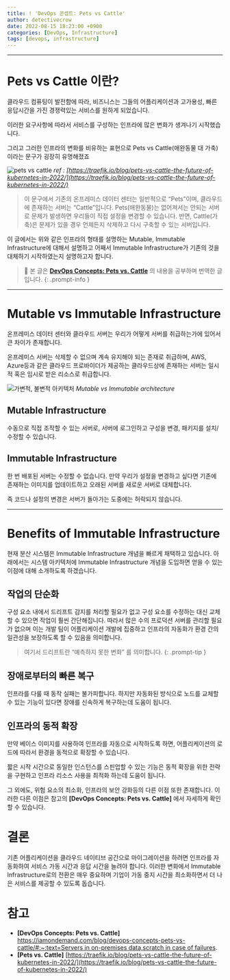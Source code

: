 ```yaml
---
title: ! 'DevOps 콘셉트: Pets vs Cattle'
author: detectivecrow
date: 2022-08-15 18:23:00 +0900
categories: [DevOps, Infrastructure]
tags: [devops, infrastructure]
---
```


---
# Pets vs Cattle 이란?

클라우드 컴퓨팅이 발전함에 따라, 비즈니스는 그들의 어플리케이션과 고가용성, 빠른 응답시간을 가진 경쟁력있는 서비스를 원하게 되었습니다.

이러한 요구사항에 따라서 서비스를 구성하는 인프라에 많은 변화가 생겨나기 시작했습니다.

그리고 그러한 인프라의 변화를 비유하는 표현으로 Pets vs Cattle(애완동물 대 가축)이라는 문구가 굉장히 유명해졌죠

![pets vs cattle](/posts/20220815/pets_vs_cattle.png)
_ref : [https://traefik.io/blog/pets-vs-cattle-the-future-of-kubernetes-in-2022/](https://traefik.io/blog/pets-vs-cattle-the-future-of-kubernetes-in-2022/)_

> 이 문구에서 기존의 온프레미스 데이터 센터는 일반적으로 “Pets”이며, 클라우드에 존재하는 서버는 “Cattle”입니다.
Pets(애완동물)는 없어져서는 안되는 서버로 문제가 발생하면 우리들이 직접 설정을 변경할 수 있습니다.
반면, Cattle(가축)은 문제가 있을 경우 언제든지 삭제하고 다시 구축할 수 있는 서버입니다.
> 

이 글에서는 위와 같은 인프라의 형태를 설명하는 Mutable, Immutable Infrastructure에 대해서 설명하고 어째서 Immutable Infrastructure가 기존의 것을 대체하기 시작하였는지 설명하고자 합니다.

> 📢 본 글은 **[DevOps Concepts: Pets vs. Cattle](https://iamondemand.com/blog/devops-concepts-pets-vs-cattle/#:~:text=Servers%20in%20on%2Dpremises%20data,scratch%20in%20case%20of%20failures.)** 의 내용을 공부하며 번역한 글입니다.
{: .prompt-info }

---
# Mutable vs Immutable Infrastructure

온프레미스 데이터 센터와 클라우드 서버는 우리가 어떻게 서버를 취급하는가에 있어서 큰 차이가 존재합니다.

온프레미스 서버는 삭제할 수 없으며 계속 유지해야 되는 존재로 취급하며, AWS, Azure등과 같은 클라우드 프로바이더가 제공하는 클라우드상에 존재하는 서버는 일시적 혹은 임시로 받은 리소스로 취급합니다.

![가변적, 불변적 아키텍처](posts/20220815/mutable_immutable.png)
_Mutable vs Immutable architecture_

## Mutable Infrastructure

수동으로 직접 조작할 수 있는 서버로, 서버에 로그인하고 구성을 변경, 패키지를 설치/수정할 수 있습니다.

## Immutable Infrastructure

한 번 배포된 서버는 수정할 수 없습니다. 만약 우리가 설정을 변경하고 싶다면 기존에 존재하는 이미지를 업데이트하고 오래된 서버를 새로운 서버로 대체합니다.

즉 코드나 설정의 변경은 서버가 돌아가는 도중에는 허락되지 않습니다.

---
# Benefits of Immutable Infrastructure

현재 분산 시스템은 Immutable Infrastructure 개념을 빠르게 채택하고 있습니다.
아래에서는 시스템 아키텍처에 Immutable Infrastructure 개념을 도입하면 얻을 수 있는 이점에 대해 소개하도록 하겠습니다.

## 작업의 단순화

구성 요소 내에서 드리프트 감지를 처리할 필요가 없고 구성 요소를 수정하는 대신 교체할 수 있으면 작업이 훨씬 간단해집니다.
따라서 많은 수의 프로덕션 서버를 관리할 필요가 없으며 이는 개발 팀이 어플리케이션 개발에 집중하고 인프라의 자동화가 환경 간의 일관성을 보장하도록 할 수 있음을 의미합니다.

> 여기서 드리프트란 “예측하지 못한 변화” 를 의미합니다.
{: .prompt-tip }

## 장애로부터의 빠른 복구

인프라를 다룰 때 동작 실패는 불가피합니다. 하지만 자동화된 방식으로 노드를 교체할 수 있는 기능이 있다면 장애를 신속하게 복구하는데 도움이 됩니다.

## 인프라의 동적 확장

만약 베이스 이미지를 사용하여 인프라를 자동으로 시작하도록 하면, 어플리케이션의 로드에 따라서 환경을 동적으로 확장할 수 있습니다.

짧은 시작 시간으로 동일한 인스턴스를 스핀업할 수 있는 기능은 동적 확장을 위한 전략을 구현하고 인프라 리소스 사용을 최적화 하는데 도움이 됩니다.

그 외에도, 위험 요소의 최소화, 인프라의 보안 강화등의 다른 이점 또한 존재합니다.
이러한 다른 이점은 참고의 **[DevOps Concepts: Pets vs. Cattle]** 에서 자세하게 확인할 수 있습니다.

# 결론

기존 어플리케이션을 클라우드 네이티브 공간으로 마이그레이션을 하려면 인프라를 자동화하여 서비스 가동 시간과 응답 시간을 늘려야 합니다.
이러한 변화에서 Immutable Infrastructure로의 전환은 매우 중요하며 기업이 가동 중지 시간을 최소화하면서 더 나은 서비스를 제공할 수 있도록 돕습니다.

# 참고

- **[DevOps Concepts: Pets vs. Cattle]** [https://iamondemand.com/blog/devops-concepts-pets-vs-cattle/#:~:text=Servers in on-premises data,scratch in case of failures](https://iamondemand.com/blog/devops-concepts-pets-vs-cattle/#:~:text=Servers%20in%20on%2Dpremises%20data,scratch%20in%20case%20of%20failures).
- **[Pets vs. Cattle]** [https://traefik.io/blog/pets-vs-cattle-the-future-of-kubernetes-in-2022/](https://traefik.io/blog/pets-vs-cattle-the-future-of-kubernetes-in-2022/)
